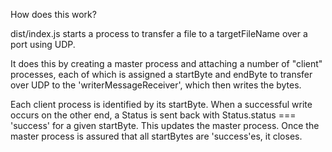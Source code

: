 How does this work? 

dist/index.js starts a process to transfer a file to a targetFileName over a port using UDP. 

It does this by creating a master process and attaching a number of "client" processes, each of which is assigned a startByte and endByte to transfer over UDP to the 'writerMessageReceiver', which then writes the bytes. 

Each client process is identified by its startByte. When a successful write occurs on the other end, a Status is sent back with Status.status === 'success' for a given startByte. This updates the master process. Once the master process is assured that all startBytes are 'success'es, it closes.